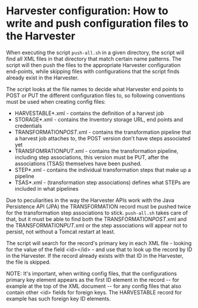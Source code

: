 # Harvester configuration: How to write and push configuration files to the Harvester

When executing the script `push-all.sh` in a given directory, the script will find all XML files in that directory that match certain name patterns. The script will then push the files to the appropriate Harvester configuration end-points, while skipping files with configurations that the script finds already exist in the Harvester.

The script looks at the file names to decide what Harvester end points to POST or PUT the different configuration files to, so following conventions must be used when creating config files:

- HARVESTABLE*.xml  - contains the definition of a harvest job
- STORAGE*.xml - contains the Inventory storage URL, end points and credentials
- TRANSFORMATION*POST*.xml - contains the transformation pipeline that a harvest job attaches to, the POST version don't have steps associated yet
- TRANSFOMRATION*PUT*.xml - contains the transformation pipeline, including step associations, this version must be PUT, after the associations (TSAS) themselves have been pushed. 
- STEP*.xml - contains the individual transformation steps that make up a pipeline
- TSAS*.xml - (transformation step associations) defines what STEPs are included in what pipelines

Due to peculiarities in the way the Harvester APIs work with the Java Persistence API (JPA) the TRANSFORMATION record must be pushed twice for the transformation step associations to stick. `push-all.sh` takes care of that, but it must be able to find both the TRANSFORMATION*POST*.xml and the TRANSFORMATION*PUT*.xml or the step associations will appear not to persist, not without a Tomcat restart at least. 

The script will search for the record's primary key in each XML file - looking for the value of the field &lt;id&gt;&lt;/id&gt; - and use that to look up the record by ID in the Harvester. If the record already exists with that ID in the Harvester, the file is skipped. 

NOTE: It's important, when writing config files, that the configurations primary key element appears as the first ID element in the record -- for example at the top of the XML document -- for any config files that also contain other &lt;id&gt; fields for foreign keys. The HARVESTABLE record for example has such foreign key ID elements.

